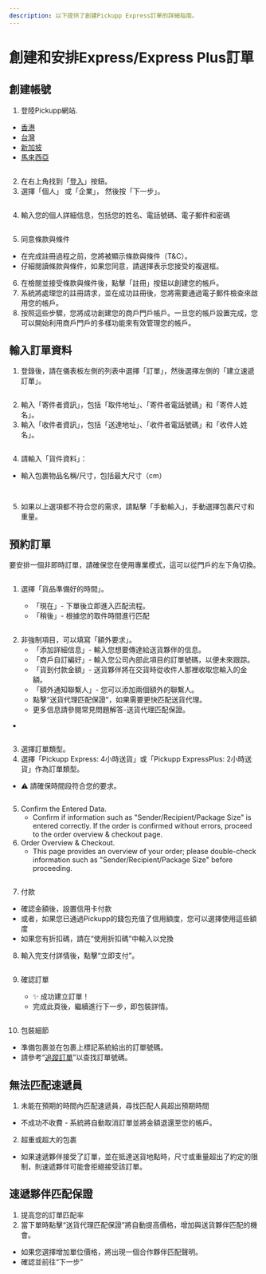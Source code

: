 ```yaml
---
description: 以下提供了創建Pickupp Express訂單的詳細指南。
---
```


# 創建和安排Express/Express Plus訂單

## 創建帳號

1. 登陸Pickupp網站.

* [香港](https://hk.pickupp.io/)
* [台灣](https://tw.pickupp.io/zh/)
* [新加坡](https://sg.pickupp.io/en/)
* [馬來西亞](https://my.pickupp.io/en/)

<figure><img src="../.gitbook/assets/Screenshot 2024-04-10 at 1.30.01 PM.png" alt=""><figcaption></figcaption></figure>

2. 在右上角找到「[登入](https://portal.hk.pickupp.io/login?_gl=1*kyrxjk*_gcl_aw*R0NMLjE3MTI2NTAyNTEuQ2owS0NRand6dE93QmhEN0FSSXNBUERLbmtCUmlUYUlUdzdJalNLNlpaVVVlX3IwenNXTExNaTVzeVVhWkNVSng4NE5aU0xQYVBTU19RNGFBa3N5RUFMd193Y0I.*_gcl_au*MTc1OTE3NTY2OC4xNzEyMTEzNzU2)」按鈕。
3. 選擇「個人」 或「企業」， 然後按「下一步」。

<figure><img src="../.gitbook/assets/Screenshot 2024-04-10 at 5.21.46 PM.png" alt=""><figcaption></figcaption></figure>

4. 輸入您的個人詳細信息，包括您的姓名、電話號碼、電子郵件和密碼

<figure><img src="../.gitbook/assets/Screenshot 2024-04-10 at 5.26.22 PM.png" alt=""><figcaption></figcaption></figure>

5. 同意條款與條件

* 在完成註冊過程之前，您將被顯示條款與條件（T\&C）。&#x20;
* 仔細閱讀條款與條件，如果您同意，請選擇表示您接受的複選框。&#x20;

6. 在檢閱並接受條款與條件後，點擊「註冊」按鈕以創建您的帳戶。
7. 系統將處理您的註冊請求，並在成功註冊後，您將需要通過電子郵件檢查來啟用您的帳戶。
8. 按照這些步驟，您將成功創建您的商戶門戶帳戶。一旦您的帳戶設置完成，您可以開始利用商戶門戶的多樣功能來有效管理您的帳戶。

## 輸入訂單資料

1. 登錄後，請在儀表板左側的列表中選擇「訂單」，然後選擇左側的「建立速遞訂單」。

<figure><img src="../.gitbook/assets/Screenshot 2024-03-21 at 7.48.08 PM.png" alt=""><figcaption></figcaption></figure>

2. 輸入「寄件者資訊」，包括「取件地址」、「寄件者電話號碼」和「寄件人姓名」。
3. 輸入「收件者資訊」，包括「送達地址」、「收件者電話號碼」和「收件人姓名」。

<figure><img src="../.gitbook/assets/Screenshot 2024-03-21 at 7.58.12 PM.png" alt=""><figcaption></figcaption></figure>

4. 請輸入「貨件資料」：

* &#x20;輸入包裹物品名稱/尺寸，包括最大尺寸（cm）

<figure><img src="../.gitbook/assets/Screenshot 2024-03-21 at 8.00.55 PM.png" alt=""><figcaption></figcaption></figure>

<figure><img src="../.gitbook/assets/Screenshot 2024-03-21 at 8.01.48 PM.png" alt=""><figcaption></figcaption></figure>

5. 如果以上選項都不符合您的需求，請點擊「手動輸入」，手動選擇包裹尺寸和重量。

## 預約訂單

要安排一個非即時訂單，請確保您在使用專業模式，這可以從門戶的左下角切換。

<figure><img src="../.gitbook/assets/Screenshot 2024-03-22 at 9.03.49 AM.png" alt=""><figcaption></figcaption></figure>

1.  選擇「貨品準備好的時間」。

    * 「現在」- 下單後立即進入匹配流程。
    * 「稍後」- 根據您的取件時間進行匹配



<figure><img src="../.gitbook/assets/Screenshot 2024-03-22 at 9.06.58 AM.png" alt=""><figcaption></figcaption></figure>

2. 非強制項目，可以填寫「額外要求」。
   * 「添加詳細信息」- 輸入您想要傳達給送貨夥伴的信息。
   * 「商戶自訂編好」- 輸入您公司內部此項目的訂單號碼，以便未來跟踪。
   * 「貨到付款金額」- 送貨夥伴將在交貨時從收件人那裡收取您輸入的金額。
   * 「額外通知聯繫人」- 您可以添加兩個額外的聯繫人。
   * 點擊“送貨代理匹配保證”，如果需要更快匹配送貨代理。
   * 更多信息請參閱常見問題解答-送貨代理匹配保證。

*

<figure><img src="../.gitbook/assets/Screenshot 2024-03-22 at 9.16.38 AM.png" alt=""><figcaption></figcaption></figure>

3. 選擇訂單類型。
4. 選擇「Pickupp Express: 4小時送貨」或「Pickupp ExpressPlus: 2小時送貨」作為訂單類型。

* &#x20;⚠️ 請確保時間段符合您的要求。

<figure><img src="../.gitbook/assets/Screenshot 2024-03-22 at 9.12.44 AM.png" alt=""><figcaption></figcaption></figure>

5. Confirm the Entered Data.
   * Confirm if information such as "Sender/Recipient/Package Size" is entered correctly. If the order is confirmed without errors, proceed to the order overview & checkout page.
6. Order Overview & Checkout.
   * This page provides an overview of your order; please double-check information such as "Sender/Recipient/Package Size" before proceeding.

<figure><img src="../.gitbook/assets/Screenshot 2024-03-22 at 9.18.20 AM.png" alt=""><figcaption></figcaption></figure>

7. 付款

* 確認金額後，設置信用卡付款
* 或者，如果您已通過Pickupp的錢包充值了信用額度，您可以選擇使用這些額度
* 如果您有折扣碼，請在“使用折扣碼”中輸入以兌換

8. 輸入完支付詳情後，點擊“立即支付”。

<figure><img src="../.gitbook/assets/Screenshot 2024-03-23 at 11.23.06 AM.png" alt=""><figcaption></figcaption></figure>

9.  確認訂單

    * ✨ 成功建立訂單！
    * 完成此頁後，繼續進行下一步，即包裝詳情。



<figure><img src="../.gitbook/assets/image (4).png" alt=""><figcaption></figcaption></figure>

10. 包裝細節

* 準備包裹並在包裹上標記系統給出的訂單號碼。
* &#x20;請參考“[追蹤訂單](zhui-zong-ding-dan.md)”以查找訂單號碼。

## 無法匹配速遞員

1. 未能在預期的時間內匹配速遞員，尋找匹配人員超出預期時間

* 不成功不收費 - 系統將自動取消訂單並將金額退還至您的帳戶。

2. 超重或超大的包裹

* 如果速遞夥伴接受了訂單，並在抵達送貨地點時，尺寸或重量超出了約定的限制，則速遞夥伴可能會拒絕接受該訂單。



## 速遞夥伴匹配保證

1. 提高您的訂單匹配率
2. 當下單時點擊“送貨代理匹配保證”將自動提高價格，增加與送貨夥伴匹配的機會。

* 如果您選擇增加單位價格，將出現一個合作夥伴匹配聲明。
* 確認並前往“下一步”
